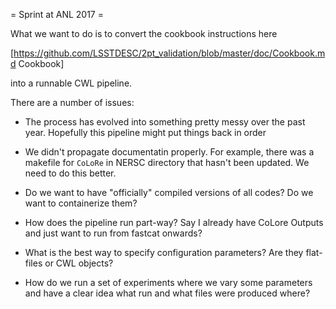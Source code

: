 = Sprint at ANL 2017 =

What we want to do is to convert the cookbook instructions here

[https://github.com/LSSTDESC/2pt_validation/blob/master/doc/Cookbook.md Cookbook]

into a runnable CWL pipeline.

There are a number of issues:

* The process has evolved into something pretty messy over the past
  year. Hopefully this pipeline might put things back in order

* We didn't propagate documentatin properly. For example, there was a makefile for `CoLoRe` in 
NERSC directory that hasn't been updated. We need to do this better.

* Do we want to have "officially" compiled versions of all codes? Do we want to containerize them?

* How does the pipeline run part-way? Say I already have CoLore Outputs and just want to run from fastcat onwards?

* What is the best way to specify configuration parameters? Are they flat-files or CWL objects?

* How do we run a set of experiments where we vary some parameters and have a clear idea what run and what files were produced where?

